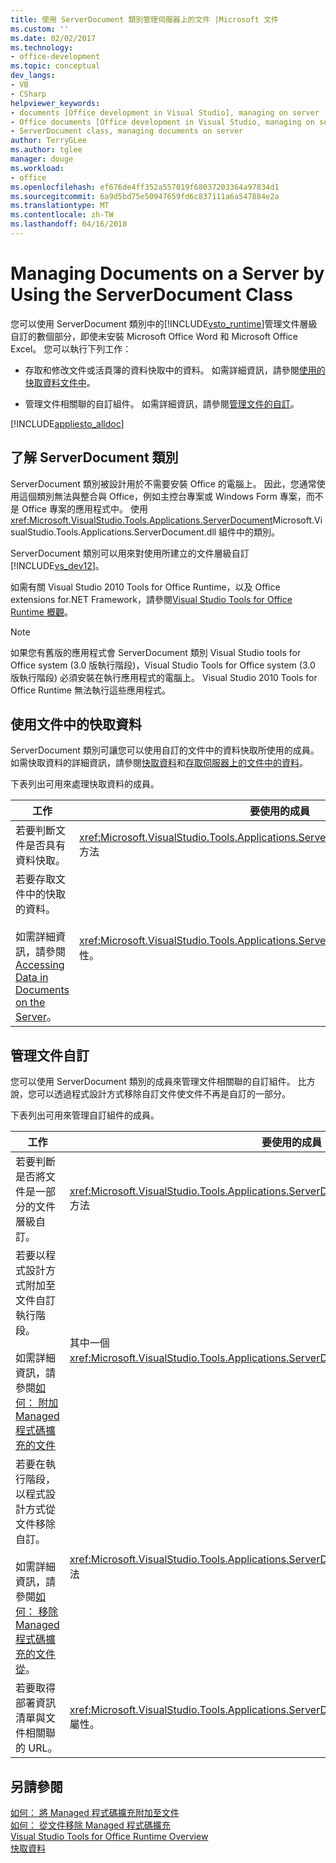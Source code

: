 ```yaml
---
title: 使用 ServerDocument 類別管理伺服器上的文件 |Microsoft 文件
ms.custom: ''
ms.date: 02/02/2017
ms.technology:
- office-development
ms.topic: conceptual
dev_langs:
- VB
- CSharp
helpviewer_keywords:
- documents [Office development in Visual Studio], managing on server
- Office documents [Office development in Visual Studio, managing on server
- ServerDocument class, managing documents on server
author: TerryGLee
ms.author: tglee
manager: douge
ms.workload:
- office
ms.openlocfilehash: ef676de4ff352a557019f68037203364a97834d1
ms.sourcegitcommit: 6a9d5bd75e50947659fd6c837111a6a547884e2a
ms.translationtype: MT
ms.contentlocale: zh-TW
ms.lasthandoff: 04/16/2018
---
```

# <a name="managing-documents-on-a-server-by-using-the-serverdocument-class"></a>Managing Documents on a Server by Using the ServerDocument Class
  您可以使用 ServerDocument 類別中的[!INCLUDE[vsto_runtime](../vsto/includes/vsto-runtime-md.md)]管理文件層級自訂的數個部分，即使未安裝 Microsoft Office Word 和 Microsoft Office Excel。 您可以執行下列工作：  
  
-   存取和修改文件或活頁簿的資料快取中的資料。 如需詳細資訊，請參閱[使用的快取資料文件中](#CachedData)。  
  
-   管理文件相關聯的自訂組件。 如需詳細資訊，請參閱[管理文件的自訂](#CustomizationInfo)。  
  
 [!INCLUDE[appliesto_alldoc](../vsto/includes/appliesto-alldoc-md.md)]  
  
## <a name="understanding-the-serverdocument-class"></a>了解 ServerDocument 類別  
 ServerDocument 類別被設計用於不需要安裝 Office 的電腦上。 因此，您通常使用這個類別無法與整合與 Office，例如主控台專案或 Windows Form 專案，而不是 Office 專案的應用程式中。 使用<xref:Microsoft.VisualStudio.Tools.Applications.ServerDocument>Microsoft.VisualStudio.Tools.Applications.ServerDocument.dll 組件中的類別。  
  
 ServerDocument 類別可以用來對使用所建立的文件層級自訂[!INCLUDE[vs_dev12](../vsto/includes/vs-dev12-md.md)]。  
  
 如需有關 Visual Studio 2010 Tools for Office Runtime，以及 Office extensions for.NET Framework，請參閱[Visual Studio Tools for Office Runtime 概觀](../vsto/visual-studio-tools-for-office-runtime-overview.md)。  
  
> [!NOTE]  
>  如果您有舊版的應用程式會 ServerDocument 類別 Visual Studio tools for Office system (3.0 版執行階段)，Visual Studio Tools for Office system (3.0 版執行階段) 必須安裝在執行應用程式的電腦上。 Visual Studio 2010 Tools for Office Runtime 無法執行這些應用程式。  
  
##  <a name="CachedData"></a> 使用文件中的快取資料  
 ServerDocument 類別可讓您可以使用自訂的文件中的資料快取所使用的成員。 如需快取資料的詳細資訊，請參閱[快取資料](../vsto/caching-data.md)和[存取伺服器上的文件中的資料](../vsto/accessing-data-in-documents-on-the-server.md)。  
  
 下表列出可用來處理快取資料的成員。  
  
|工作|要使用的成員|  
|----------|-------------------|  
|若要判斷文件是否具有資料快取。|<xref:Microsoft.VisualStudio.Tools.Applications.ServerDocument.IsCacheEnabled%2A> 方法|  
|若要存取文件中的快取的資料。<br /><br /> 如需詳細資訊，請參閱 [Accessing Data in Documents on the Server](../vsto/accessing-data-in-documents-on-the-server.md)。|<xref:Microsoft.VisualStudio.Tools.Applications.ServerDocument.CachedData%2A> 屬性。|  
  
##  <a name="CustomizationInfo"></a> 管理文件自訂  
 您可以使用 ServerDocument 類別的成員來管理文件相關聯的自訂組件。 比方說，您可以透過程式設計方式移除自訂文件使文件不再是自訂的一部分。  
  
 下表列出可用來管理自訂組件的成員。  
  
|工作|要使用的成員|  
|----------|-------------------|  
|若要判斷是否將文件是一部分的文件層級自訂。|<xref:Microsoft.VisualStudio.Tools.Applications.ServerDocument.GetCustomizationVersion%2A> 方法|  
|若要以程式設計方式附加至文件自訂執行階段。<br /><br /> 如需詳細資訊，請參閱[如何： 附加 Managed 程式碼擴充的文件](../vsto/how-to-attach-managed-code-extensions-to-documents.md)|其中一個<xref:Microsoft.VisualStudio.Tools.Applications.ServerDocument.AddCustomization%2A>方法。|  
|若要在執行階段，以程式設計方式從文件移除自訂。<br /><br /> 如需詳細資訊，請參閱[如何： 移除 Managed 程式碼擴充的文件從](../vsto/how-to-remove-managed-code-extensions-from-documents.md)。|<xref:Microsoft.VisualStudio.Tools.Applications.ServerDocument.RemoveCustomization%2A> 方法|  
|若要取得部署資訊清單與文件相關聯的 URL。|<xref:Microsoft.VisualStudio.Tools.Applications.ServerDocument.DeploymentManifestUrl%2A> 屬性。|  
  
## <a name="see-also"></a>另請參閱  
 [如何： 將 Managed 程式碼擴充附加至文件](../vsto/how-to-attach-managed-code-extensions-to-documents.md)   
 [如何： 從文件移除 Managed 程式碼擴充](../vsto/how-to-remove-managed-code-extensions-from-documents.md)   
 [Visual Studio Tools for Office Runtime Overview](../vsto/visual-studio-tools-for-office-runtime-overview.md)   
 [快取資料](../vsto/caching-data.md)  
  